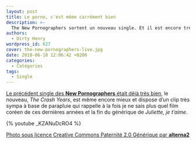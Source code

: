 ```yaml
---
layout: post
title: Le porno, c'est même carrément bien
description: >-
  The New Pornographers sortent un nouveau single. Et il est encore très bien…
authors:
  - Dirty Henry
wordpress_id: 627
cover: the-new-pornographers-live.jpg
date: 2010-06-10 12:06:42 +0200
categories:
  - Catégories
tags:
  - Single
---
```


[Le précédent single des **New Pornographers** était déjà très bien][i611], le
nouveau, _The Crash Years_, est même encore mieux et dispose d’un clip très
sympa à base de parapluie qui rappelle à la fois je ne sais plus quel film
coréen de ces dernières années et la fin du générique de _Juliette, je t’aime_.

{% youtube _KZANuDcRO4 %}

[Photo sous licence Creative Commons Paternité 2.0 Générique par **alterna2**](http://www.flickr.com/photos/alterna2/2086706849/)

[i611]: https://www.deadrooster.org/le-porno-c-est-pas-si-mal-apres-tout/
